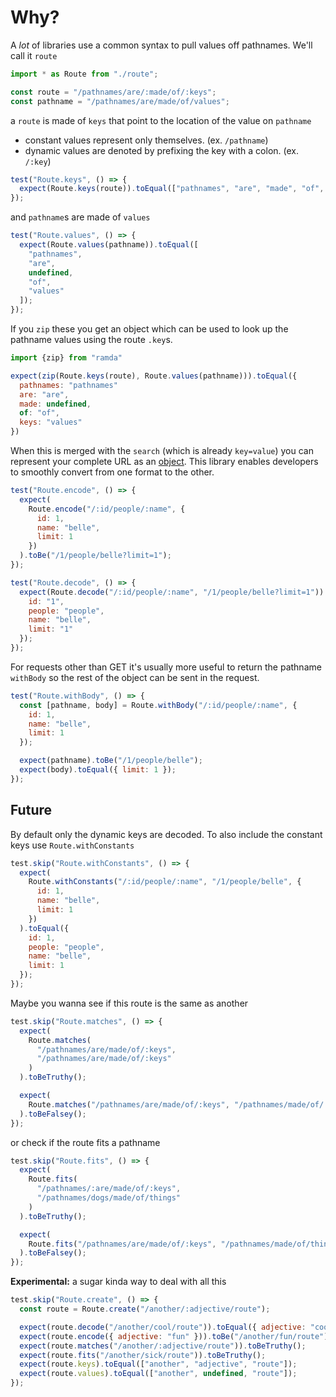 # Why?

A _lot_ of libraries use a common syntax to pull values off pathnames. We'll call it `route`

```js
import * as Route from "./route";

const route = "/pathnames/are/:made/of/:keys";
const pathname = "/pathnames/are/made/of/values";
```

a `route` is made of `keys` that point to the location of the value on `pathname`

- constant values represent only themselves. (ex. `/pathname`)
- dynamic values are denoted by prefixing the key with a colon. (ex. `/:key`)

```js
test("Route.keys", () => {
  expect(Route.keys(route)).toEqual(["pathnames", "are", "made", "of", "keys"]);
});
```

and `pathname`s are made of `values`

```js
test("Route.values", () => {
  expect(Route.values(pathname)).toEqual([
    "pathnames",
    "are",
    undefined,
    "of",
    "values"
  ]);
});
```

If you `zip` these you get an object which can be used to look up the pathname values using the route `.key`s.

```js
import {zip} from "ramda"

expect(zip(Route.keys(route), Route.values(pathname))).toEqual({
  pathnames: "pathnames"
  are: "are",
  made: undefined,
  of: "of",
  keys: "values"
})
```

When this is merged with the `search` (which is already `key=value`) you can represent your complete URL as an [object](https://developer.mozilla.org/en-US/docs/Web/JavaScript/Reference/Global_Objects/Object).
This library enables developers to smoothly convert from one format to the other.

```js
test("Route.encode", () => {
  expect(
    Route.encode("/:id/people/:name", {
      id: 1,
      name: "belle",
      limit: 1
    })
  ).toBe("/1/people/belle?limit=1");
});
```

```js
test("Route.decode", () => {
  expect(Route.decode("/:id/people/:name", "/1/people/belle?limit=1")).toEqual({
    id: "1",
    people: "people",
    name: "belle",
    limit: "1"
  });
});
```

For requests other than GET it's usually more useful to return the pathname `withBody` so the rest of the object can
be sent in the request.

```js
test("Route.withBody", () => {
  const [pathname, body] = Route.withBody("/:id/people/:name", {
    id: 1,
    name: "belle",
    limit: 1
  });

  expect(pathname).toBe("/1/people/belle");
  expect(body).toEqual({ limit: 1 });
});
```

## Future

By default only the dynamic keys are decoded. To also include the constant keys use `Route.withConstants`

```js
test.skip("Route.withConstants", () => {
  expect(
    Route.withConstants("/:id/people/:name", "/1/people/belle", {
      id: 1,
      name: "belle",
      limit: 1
    })
  ).toEqual({
    id: 1,
    people: "people",
    name: "belle",
    limit: 1
  });
});
```

Maybe you wanna see if this route is the same as another

```js
test.skip("Route.matches", () => {
  expect(
    Route.matches(
      "/pathnames/are/made/of/:keys",
      "/pathnames/are/made/of/:keys"
    )
  ).toBeTruthy();

  expect(
    Route.matches("/pathnames/are/made/of/:keys", "/pathnames/made/of/:keys")
  ).toBeFalsey();
});
```

or check if the route fits a pathname

```js
test.skip("Route.fits", () => {
  expect(
    Route.fits(
      "/pathnames/:are/made/of/:keys",
      "/pathnames/dogs/made/of/things"
    )
  ).toBeTruthy();

  expect(
    Route.fits("/pathnames/are/made/of/:keys", "/pathnames/made/of/things")
  ).toBeFalsey();
});
```

**Experimental:** a sugar kinda way to deal with all this

```js
test.skip("Route.create", () => {
  const route = Route.create("/another/:adjective/route");

  expect(route.decode("/another/cool/route")).toEqual({ adjective: "cool" });
  expect(route.encode({ adjective: "fun" })).toBe("/another/fun/route");
  expect(route.matches("/another/:adjective/route")).toBeTruthy();
  expect(route.fits("/another/sick/route")).toBeTruthy();
  expect(route.keys).toEqual(["another", "adjective", "route"]);
  expect(route.values).toEqual(["another", undefined, "route"]);
});
```
